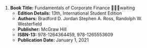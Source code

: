 1. **Book Title:** Fundamentals of Corporate Finance 📒🔐🚫waiting
   - **Edition Details:** 13th, International Student Edition
   - **Authors:** Bradford D. Jordan Stephen A. Ross, Randolph W. Westerfield
   - **Publisher:** McGraw Hill
   - **ISBN-13:** 978-1264364459, 978-1265553609
   - **Publication Date:** January 1, 2021
